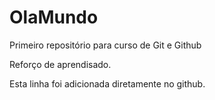 # OlaMundo
 Primeiro repositório para curso de Git e Github
 
 Reforço de aprendisado. 
 
 Esta linha foi adicionada diretamente no github.
